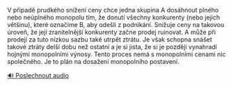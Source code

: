 
V případě prudkého snížení ceny chce jedna skupina A dosáhnout plného nebo neúplného monopolu tím, že donutí všechny konkurenty (nebo jejich většinu), které označíme B, aby odešli z podnikání. Snižuje ceny na takovou úroveň, že její zranitelnější konkurenty začne prodej ruinovat. A může při prodeji za tuto nízkou sazbu také utrpět ztrátu. Je však schopna snášet takové ztráty delší dobu než ostatní a je si jista, že si je později vynahradí hojnými monopolními výnosy. Tento proces nemá s monopolními cenami nic společného. Je to plán na dosažení monopolního postavení.

[🔊 Poslechnout audio](/data/7-paragraphs/audio/chapter_66/para_005-V-ppad-prudkho-snen-ceny-chce-jedna-skupina.mp3)
